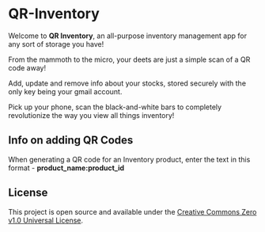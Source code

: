 # QR-Inventory

Welcome to **QR Inventory**, an all-purpose inventory management app for any sort of storage you have!

From the mammoth to the micro, your deets are just a simple scan of a QR code away!

Add, update and remove info about your stocks, stored securely with the only key being your gmail account.

Pick up your phone, scan the black-and-white bars to completely revolutionize the way you view all things inventory!

## Info on adding QR Codes

When generating a QR code for an Inventory product, enter the text in this format - **product_name:product_id**

## License

This project is open source and available under the [Creative Commons Zero v1.0 Universal License](https://github.com/Chennai-Sharks/QR-Inventory/blob/main/LICENSE).
